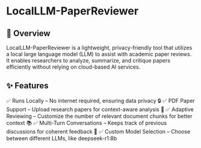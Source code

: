 # LocalLLM-PaperReviewer

## 📌 Overview
LocalLLM-PaperReviewer is a lightweight, privacy-friendly tool that utilizes a local large language model (LLM) to assist with academic paper reviews. It enables researchers to analyze, summarize, and critique papers efficiently without relying on cloud-based AI services.

## ✨ Features
✅ Runs Locally – No internet required, ensuring data privacy 🔒
✅ PDF Paper Support – Upload research papers for context-aware analysis 📄
✅ Adaptive Reviewing – Customize the number of relevant document chunks for better context 📚
✅ Multi-Turn Conversations – Keeps track of previous discussions for coherent feedback 💬
✅ Custom Model Selection – Choose between different LLMs, like deepseek-r1:8b
